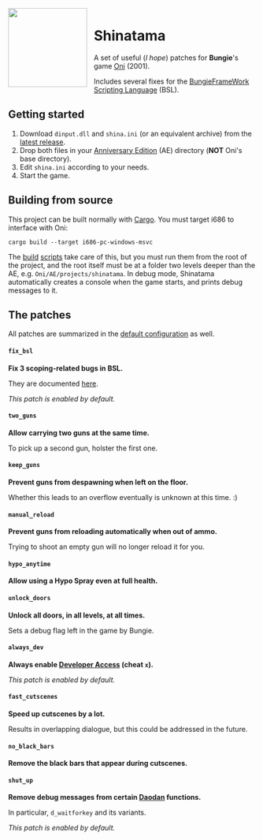 <img src="https://wiki.oni2.net/w/images/0/05/TXMPSHINlistening.png" align="left" width="160" style="margin-right: 1em"/>

# Shinatama

A set of useful (*I hope*) patches for **Bungie**'s game [Oni] (2001).

Includes several fixes for the [BungieFrameWork Scripting Language] (BSL).

[Oni]: https://wiki.oni2.net/Main_Page

[BungieFrameWork Scripting Language]: https://wiki.oni2.net/BSL:BFW_Scripting_Language


## Getting started

1. Download `dinput.dll` and `shina.ini` (or an equivalent archive) from the [latest release].
1. Drop both files in your [Anniversary Edition] (AE) directory (**NOT** Oni's base directory).
1. Edit `shina.ini` according to your needs.
1. Start the game.

[latest release]: https://github.com/lewdum/shinatama/releases/latest

[Anniversary Edition]: https://wiki.oni2.net/Anniversary_Edition

[default configuration]: /assets/shina.toml


## Building from source

This project can be built normally with [Cargo]. You must target i686 to interface with Oni:

```
cargo build --target i686-pc-windows-msvc
```

The [build] [scripts] take care of this, but you must run them from the root of the project, and the root itself must be at a folder two levels deeper than the AE, e.g. `Oni/AE/projects/shinatama`. In debug mode, Shinatama automatically creates a console when the game starts, and prints debug messages to it.

[Cargo]: https://doc.rust-lang.org/stable/cargo/

[build]: /scripts/debug.bat

[scripts]: /scripts/release.bat


## The patches

All patches are summarized in the [default configuration] as well.

[default configuration]: /assets/shina.toml

#### `fix_bsl`

**Fix 3 scoping-related bugs in BSL.**

They are documented [here].

*This patch is enabled by default.*

[here]: https://lewdum.notion.site/Assorted-BSL-Fixes-13263d6ca8e84538829a07ad4d318085

#### `two_guns`

**Allow carrying two guns at the same time.**

To pick up a second gun, holster the first one.

#### `keep_guns`

**Prevent guns from despawning when left on the floor.**

Whether this leads to an overflow eventually is unknown at this time. :)

#### `manual_reload`

**Prevent guns from reloading automatically when out of ammo.**

Trying to shoot an empty gun will no longer reload it for you.

#### `hypo_anytime`

**Allow using a Hypo Spray even at full health.**

#### `unlock_doors`

**Unlock all doors, in all levels, at all times.**

Sets a debug flag left in the game by Bungie.

#### `always_dev`

**Always enable [Developer Access] (cheat `x`).**

*This patch is enabled by default.*

[Developer Access]: https://wiki.oni2.net/Developer_Mode

#### `fast_cutscenes`

**Speed up cutscenes by a lot.**

Results in overlapping dialogue, but this could be addressed in the future.

#### `no_black_bars`

**Remove the black bars that appear during cutscenes.**

#### `shut_up`

**Remove debug messages from certain [Daodan] functions.**

In particular, `d_waitforkey` and its variants.

*This patch is enabled by default.*

[Daodan]: https://wiki.oni2.net/Daodan_DLL
